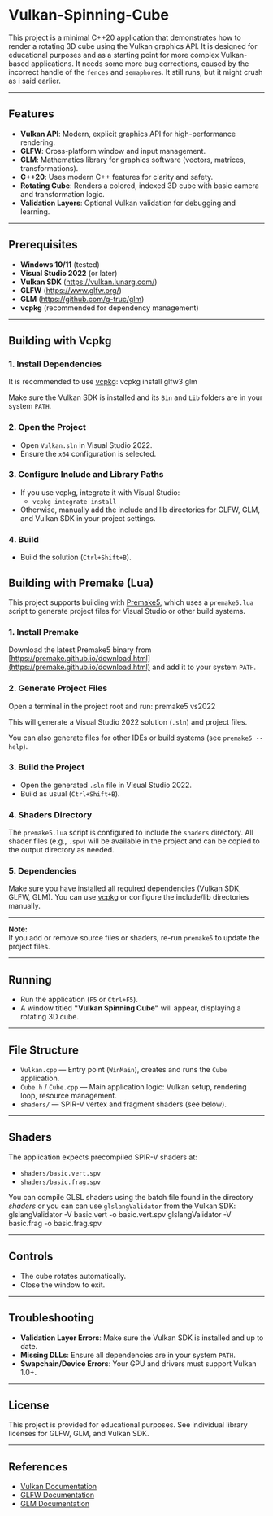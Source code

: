 # Vulkan-Spinning-Cube

This project is a minimal C++20 application that demonstrates how to render a rotating 3D cube using the Vulkan graphics API. It is designed for educational purposes and as a starting point for more complex Vulkan-based applications. It needs some more bug corrections, caused by the incorrect handle of the `fences` and `semaphores`. It still runs, but it might crush as i said earlier.



---

## Features

- **Vulkan API**: Modern, explicit graphics API for high-performance rendering.
- **GLFW**: Cross-platform window and input management.
- **GLM**: Mathematics library for graphics software (vectors, matrices, transformations).
- **C++20**: Uses modern C++ features for clarity and safety.
- **Rotating Cube**: Renders a colored, indexed 3D cube with basic camera and transformation logic.
- **Validation Layers**: Optional Vulkan validation for debugging and learning.

---

## Prerequisites

- **Windows 10/11** (tested)
- **Visual Studio 2022** (or later)
- **Vulkan SDK** (https://vulkan.lunarg.com/)
- **GLFW** (https://www.glfw.org/)
- **GLM** (https://github.com/g-truc/glm)
- **vcpkg** (recommended for dependency management)

---

## Building with Vcpkg

### 1. Install Dependencies

It is recommended to use [vcpkg](https://github.com/microsoft/vcpkg): vcpkg install glfw3 glm

Make sure the Vulkan SDK is installed and its `Bin` and `Lib` folders are in your system `PATH`.

### 2. Open the Project

- Open `Vulkan.sln` in Visual Studio 2022.
- Ensure the `x64` configuration is selected.

### 3. Configure Include and Library Paths

- If you use vcpkg, integrate it with Visual Studio:
  - `vcpkg integrate install`
- Otherwise, manually add the include and lib directories for GLFW, GLM, and Vulkan SDK in your project settings.

### 4. Build

- Build the solution (`Ctrl+Shift+B`).

## Building with Premake (Lua)

This project supports building with [Premake5](https://premake.github.io/), which uses a `premake5.lua` script to generate project files for Visual Studio or other build systems.

### 1. Install Premake

Download the latest Premake5 binary from [https://premake.github.io/download.html](https://premake.github.io/download.html) and add it to your system `PATH`.

### 2. Generate Project Files

Open a terminal in the project root and run: premake5 vs2022

This will generate a Visual Studio 2022 solution (`.sln`) and project files.

You can also generate files for other IDEs or build systems (see `premake5 --help`).

### 3. Build the Project

- Open the generated `.sln` file in Visual Studio 2022.
- Build as usual (`Ctrl+Shift+B`).

### 4. Shaders Directory

The `premake5.lua` script is configured to include the `shaders` directory. All shader files (e.g., `.spv`) will be available in the project and can be copied to the output directory as needed.

### 5. Dependencies

Make sure you have installed all required dependencies (Vulkan SDK, GLFW, GLM). You can use [vcpkg](https://github.com/microsoft/vcpkg) or configure the include/lib directories manually.

---

**Note:**  
If you add or remove source files or shaders, re-run `premake5` to update the project files.


---

## Running

- Run the application (`F5` or `Ctrl+F5`).
- A window titled **"Vulkan Spinning Cube"** will appear, displaying a rotating 3D cube.

---

## File Structure

- `Vulkan.cpp` — Entry point (`WinMain`), creates and runs the `Cube` application.
- `Cube.h` / `Cube.cpp` — Main application logic: Vulkan setup, rendering loop, resource management.
- `shaders/` — SPIR-V vertex and fragment shaders (see below).

---

## Shaders

The application expects precompiled SPIR-V shaders at:

- `shaders/basic.vert.spv`
- `shaders/basic.frag.spv`

You can compile GLSL shaders using the batch file found in the directory *shaders* or you can can use `glslangValidator` from the Vulkan SDK: glslangValidator -V basic.vert -o basic.vert.spv glslangValidator -V basic.frag -o basic.frag.spv

---

## Controls

- The cube rotates automatically.
- Close the window to exit.

---

## Troubleshooting

- **Validation Layer Errors**: Make sure the Vulkan SDK is installed and up to date.
- **Missing DLLs**: Ensure all dependencies are in your system `PATH`.
- **Swapchain/Device Errors**: Your GPU and drivers must support Vulkan 1.0+.

---

## License

This project is provided for educational purposes. See individual library licenses for GLFW, GLM, and Vulkan SDK.

---

## References

- [Vulkan Documentation](https://vulkan.lunarg.com/doc/)
- [GLFW Documentation](https://www.glfw.org/docs/latest/)
- [GLM Documentation](https://glm.g-truc.net/0.9.9/index.html)


